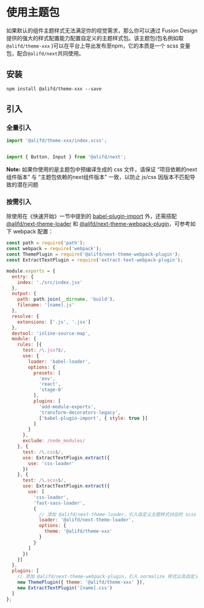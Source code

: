 # 使用主题包

如果默认的组件主题样式无法满足你的视觉需求，那么你可以通过 Fusion Design 提供的强大的样式配置能力配置自定义的主题样式包。该主题包(包名例如取 `@alifd/theme-xxx` )可以在平台上导出发布至npm，它的本质是一个 scss 变量包，配合`@alifd/next`共同使用。

## 安装

```
npm install @alifd/theme-xxx --save
```

## 引入

### 全量引入

``` js
import '@alifd/theme-xxx/index.scss';


import { Button, Input } from '@alifd/next';
```

**Note:** 如果你使用的是主题包中预编译生成的 css 文件，请保证 “项目依赖的next组件版本” 与 “主题包依赖的next组件版本” 一致，以防止 js/css 因版本不匹配导致的潜在问题

### 按需引入
除使用在《快速开始》一节中提到的 [babel-plugin-import](https://github.com/ant-design/babel-plugin-import) 外，还需搭配 [@alifd/next-theme-loader](https://github.com/alibaba-fusion/next-theme-loader) 和 [@alifd/next-theme-webpack-plugin](https://github.com/alibaba-fusion/next-theme-webpack-plugin)，可参考如下 webpack 配置：

``` js
const path = require('path');
const webpack = require('webpack');
const ThemePlugin = require('@alifd/next-theme-webpack-plugin');
const ExtractTextPlugin = require('extract-text-webpack-plugin');

module.exports = {
  entry: {
    index: './src/index.jsx'
  },
  output: {
    path: path.join(__dirname, 'build'),
    filename: '[name].js'
  },
  resolve: {
    extensions: ['.js', '.jsx']
  },
  devtool: 'inline-source-map',
  module: {
    rules: [{
      test: /\.jsx?$/,
      use: {
        loader: 'babel-loader',
        options: {
          presets: [
            'env',
            'react',
            'stage-0'
          ],
          plugins: [
            'add-module-exports',
            'transform-decorators-legacy',
            ['babel-plugin-import', { style: true }]
          ]
        }
      },
      exclude: /node_modules/
    }, {
      test: /\.css$/,
      use: ExtractTextPlugin.extract({
        use: 'css-loader'
      })
    }, {
      test: /\.scss$/,
      use: ExtractTextPlugin.extract({
        use: [
          'css-loader',
          'fast-sass-loader',
          {
            // 添加 @alifd/next-theme-loader，引入自定义主题样式对应的 scss 变量
            loader: '@alifd/next-theme-loader',
            options: {
              theme: '@alifd/theme-xxx'
            }
          }
        ]
      })
    }]
  },
  plugins: [
    // 添加 @alifd/next-theme-webpack-plugin，引入 normalize 样式以及自定义 icon 定义
    new ThemePlugin({ theme: '@alifd/theme-xxx' }),
    new ExtractTextPlugin('[name].css')
  ]
};
```
